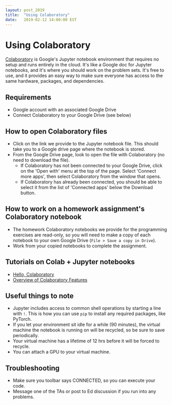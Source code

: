 ```yaml
---
layout: post_2019
title:  "Using Colaboratory"
date:   2019-02-12 14:00:00 EST
---
```


# Using Colaboratory  
[Colaboratory](https://colab.research.google.com) is Google's Jupyter notebook environment that requires no setup and runs entirely in the cloud. It's like a Google doc for Jupyter notebooks, and it's where you should work on the problem sets. It's free to use, and it provides an easy way to make sure everyone has access to the same hardware, packages, and dependencies.

## Requirements
* Google account with an associated Google Drive
* Connect Colaboratory to your Google Drive (see below)

## How to open Colaboratory files
* Click on the link we provide to the Jupyter notebook file. This should take you to a Google drive page where the notebook is stored.
* From the Google Drive page, look to open the file with Colaboratory (no need to download the file). 
	* If Colaboratory has not been connected to your Google Drive, click on the 'Open with' menu at the top of the page. Select 'Connect more apps', then select Colaboratory from the window that opens. 
	* If Colaboratory has already been connected, you should be able to select it from the list of 'Connected apps' below the Download button.

## How to work on a homework assignment's Colaboratory notebook
* The homework Colaboratory notebooks we provide for the programming exercises are read-only, so you will need to make a copy of each notebook to your own Google Drive (`File > Save a copy in Drive`). 
* Work from your copied notebooks to complete the assignment.

## Tutorials on Colab + Jupyter notebooks
* [Hello, Colaboratory](https://colab.research.google.com/notebooks/welcome.ipynb)
* [Overview of Colaboratory Features](https://colab.research.google.com/notebooks/basic_features_overview.ipynb)

## Useful things to note
* Jupyter includes access to common shell operations by starting a line with `!`. This is how you can use `pip` to install any required packages, like PyTorch.
* If you let your environment sit idle for a while (90 minutes), the virtual machine the notebook is running on will be recycled, so be sure to save periodically.
* Your virtual machine has a lifetime of 12 hrs before it will be forced to recycle.
* You can attach a GPU to your virtual machine.

## Troubleshooting
* Make sure you toolbar says CONNECTED, so you can execute your code.
* Message one of the TAs or post to Ed discussion if you run into any problems.
